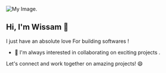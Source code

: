 ![My Image](https://user-images.githubusercontent.com/34418187/202911326-559ae103-550c-40dc-a404-4c7ca2eeb777.gif).

## Hi, I'm Wissam  👋

I just have an absolute love For building softwares !

- 👯 I'm always interested in collaborating on exciting projects .

Let's connect and work together on amazing projects! 😄
